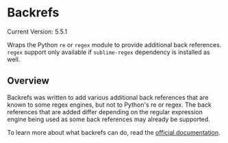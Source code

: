 # Backrefs

Current Version: 5.5.1

Wraps the Python `re` or `regex` module to provide additional back references. `regex` support only available if `sublime-regex` dependency is installed as well.

## Overview

Backrefs was written to add various additional back references that are known to some regex engines, but not to Python's re or regex.  The back references that are added differ depending on the regular expression engine being used as some back references may already be supported.

To learn more about what backrefs can do, read the [official documentation](http://facelessuser.github.io/backrefs/).
